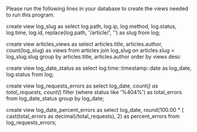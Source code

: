 Please run the following lines in your database to create the views needed to run this program.

create view log_slug as
select log.path, log.ip, log.method, log.status, log.time, log.id, replace(log.path, '/article/', '') as slug from log;

create view articles_views as
select articles.title, articles.author, count(log_slug) as views from articles join log_slug on articles.slug = log_slug.slug group by articles.title, articles.author order by views desc

create view log_date_status as
select log.time::timestamp::date as log_date, log.status from log;

create view log_requests_errors as
select log_date, count(*) as total_requests, count(*) filter (where status like '%404%') as total_errors from log_date_status group by log_date;

create view log_date_percent_errors as
select log_date, round(100.00 * ( cast(total_errors as decimal)/total_requests), 2) as percent_errors from log_requests_errors;